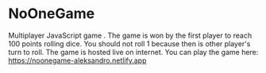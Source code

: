 # NoOneGame
Multiplayer JavaScript game . The game is won by the first player to reach 100 points rolling dice. You should not roll 1 because then is other player's turn to roll.
The game is hosted live on internet. You can play the game here: https://noonegame-aleksandro.netlify.app
